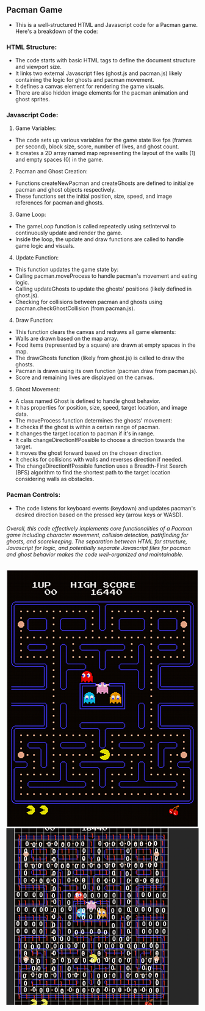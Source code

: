 ## Pacman Game

- This is a well-structured HTML and Javascript code for a Pacman game. Here's a breakdown of the code:

### HTML Structure:

- The code starts with basic HTML tags to define the document structure and viewport size.
- It links two external Javascript files (ghost.js and pacman.js) likely containing the logic for ghosts and pacman movement.
- It defines a canvas element for rendering the game visuals.
- There are also hidden image elements for the pacman animation and ghost sprites.

### Javascript Code:

1. Game Variables:

- The code sets up various variables for the game state like fps (frames per second), block size, score, number of lives, and ghost count.
- It creates a 2D array named map representing the layout of the walls (1) and empty spaces (0) in the game.

2. Pacman and Ghost Creation:

- Functions createNewPacman and createGhosts are defined to initialize pacman and ghost objects respectively.
- These functions set the initial position, size, speed, and image references for pacman and ghosts.

3. Game Loop:

- The gameLoop function is called repeatedly using setInterval to continuously update and render the game.
- Inside the loop, the update and draw functions are called to handle game logic and visuals.

4. Update Function:

- This function updates the game state by:
- Calling pacman.moveProcess to handle pacman's movement and eating logic.
- Calling updateGhosts to update the ghosts' positions (likely defined in ghost.js).
- Checking for collisions between pacman and ghosts using pacman.checkGhostCollision (from pacman.js).

4. Draw Function:

- This function clears the canvas and redraws all game elements:
- Walls are drawn based on the map array.
- Food items (represented by a square) are drawn at empty spaces in the map.
- The drawGhosts function (likely from ghost.js) is called to draw the ghosts.
- Pacman is drawn using its own function (pacman.draw from pacman.js).
- Score and remaining lives are displayed on the canvas.

5. Ghost Movement:

- A class named Ghost is defined to handle ghost behavior.
- It has properties for position, size, speed, target location, and image data.
- The moveProcess function determines the ghosts' movement:
- It checks if the ghost is within a certain range of pacman.
- It changes the target location to pacman if it's in range.
- It calls changeDirectionIfPossible to choose a direction towards the target.
- It moves the ghost forward based on the chosen direction.
- It checks for collisions with walls and reverses direction if needed.
- The changeDirectionIfPossible function uses a Breadth-First Search (BFS) algorithm to find the shortest path to the target location considering walls as obstacles.

### Pacman Controls:

- The code listens for keyboard events (keydown) and updates pacman's desired direction based on the pressed key (arrow keys or WASD).

###### Overall, this code effectively implements core functionalities of a Pacman game including character movement, collision detection, pathfinding for ghosts, and scorekeeping. The separation between HTML for structure, Javascript for logic, and potentially separate Javascript files for pacman and ghost behavior makes the code well-organized and maintainable.

![sample](sample.jpeg)
![finally](final.png)
